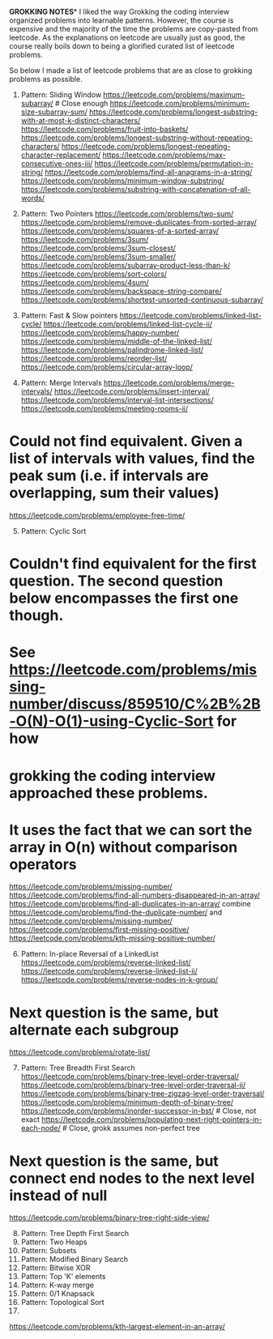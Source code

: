 ****GROKKING NOTES*****
I liked the way Grokking the coding interview organized problems into learnable patterns. However, the course is expensive and the majority of the time the problems are copy-pasted from leetcode. As the explanations on leetcode are usually just as good, the course really boils down to being a glorified curated list of leetcode problems.

So below I made a list of leetcode problems that are as close to grokking problems as possible.

1. Pattern: Sliding Window
https://leetcode.com/problems/maximum-subarray/ # Close enough
https://leetcode.com/problems/minimum-size-subarray-sum/
https://leetcode.com/problems/longest-substring-with-at-most-k-distinct-characters/
https://leetcode.com/problems/fruit-into-baskets/
https://leetcode.com/problems/longest-substring-without-repeating-characters/
https://leetcode.com/problems/longest-repeating-character-replacement/
https://leetcode.com/problems/max-consecutive-ones-iii/
https://leetcode.com/problems/permutation-in-string/
https://leetcode.com/problems/find-all-anagrams-in-a-string/
https://leetcode.com/problems/minimum-window-substring/
https://leetcode.com/problems/substring-with-concatenation-of-all-words/

2. Pattern: Two Pointers
https://leetcode.com/problems/two-sum/
https://leetcode.com/problems/remove-duplicates-from-sorted-array/
https://leetcode.com/problems/squares-of-a-sorted-array/
https://leetcode.com/problems/3sum/
https://leetcode.com/problems/3sum-closest/
https://leetcode.com/problems/3sum-smaller/
https://leetcode.com/problems/subarray-product-less-than-k/
https://leetcode.com/problems/sort-colors/
https://leetcode.com/problems/4sum/
https://leetcode.com/problems/backspace-string-compare/
https://leetcode.com/problems/shortest-unsorted-continuous-subarray/

3. Pattern: Fast & Slow pointers
https://leetcode.com/problems/linked-list-cycle/
https://leetcode.com/problems/linked-list-cycle-ii/
https://leetcode.com/problems/happy-number/
https://leetcode.com/problems/middle-of-the-linked-list/
https://leetcode.com/problems/palindrome-linked-list/
https://leetcode.com/problems/reorder-list/
https://leetcode.com/problems/circular-array-loop/

4. Pattern: Merge Intervals
https://leetcode.com/problems/merge-intervals/
https://leetcode.com/problems/insert-interval/
https://leetcode.com/problems/interval-list-intersections/
https://leetcode.com/problems/meeting-rooms-ii/
# Could not find equivalent. Given a list of intervals with values, find the peak sum (i.e. if intervals are overlapping, sum their values)
https://leetcode.com/problems/employee-free-time/

5. Pattern: Cyclic Sort
# Couldn't find equivalent for the first question. The second question below encompasses the first one though.
# See https://leetcode.com/problems/missing-number/discuss/859510/C%2B%2B-O(N)-O(1)-using-Cyclic-Sort for how
# grokking the coding interview approached these problems.
# It uses the fact that we can sort the array in O(n) without comparison operators
https://leetcode.com/problems/missing-number/
https://leetcode.com/problems/find-all-numbers-disappeared-in-an-array/
https://leetcode.com/problems/find-all-duplicates-in-an-array/
combine https://leetcode.com/problems/find-the-duplicate-number/ and https://leetcode.com/problems/missing-number/
https://leetcode.com/problems/first-missing-positive/
https://leetcode.com/problems/kth-missing-positive-number/

6. Pattern: In-place Reversal of a LinkedList
https://leetcode.com/problems/reverse-linked-list/
https://leetcode.com/problems/reverse-linked-list-ii/
https://leetcode.com/problems/reverse-nodes-in-k-group/
# Next question is the same, but alternate each subgroup
https://leetcode.com/problems/rotate-list/

7. Pattern: Tree Breadth First Search
https://leetcode.com/problems/binary-tree-level-order-traversal/
https://leetcode.com/problems/binary-tree-level-order-traversal-ii/
https://leetcode.com/problems/binary-tree-zigzag-level-order-traversal/
https://leetcode.com/problems/minimum-depth-of-binary-tree/
https://leetcode.com/problems/inorder-successor-in-bst/  # Close, not exact
https://leetcode.com/problems/populating-next-right-pointers-in-each-node/  # Close, grokk assumes non-perfect tree
# Next question is the same, but connect end nodes to the next level instead of null
https://leetcode.com/problems/binary-tree-right-side-view/

8. Pattern: Tree Depth First Search
9. Pattern: Two Heaps
10. Pattern: Subsets
11. Pattern: Modified Binary Search
12. Pattern: Bitwise XOR
13. Pattern: Top 'K' elements
14. Pattern: K-way merge
15. Pattern: 0/1 Knapsack
16. Pattern: Topological Sort
17. 
https://leetcode.com/problems/kth-largest-element-in-an-array/
